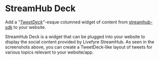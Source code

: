 # StreamHub Deck

Add a *"[TweetDeck](http://tweetdeck.com)"*-esque columned widget of content from [streamhub-sdk](http://github.com/Livefyre/streamhub-sdk/) to your website.

StreamHub Deck is a widget that can be plugged into your website to display the social content provided by Livefyre StreamHub. As seen in the screenshots above, you can create a TweetDeck-like layout of tweets for various topics relevant to your website/app.
